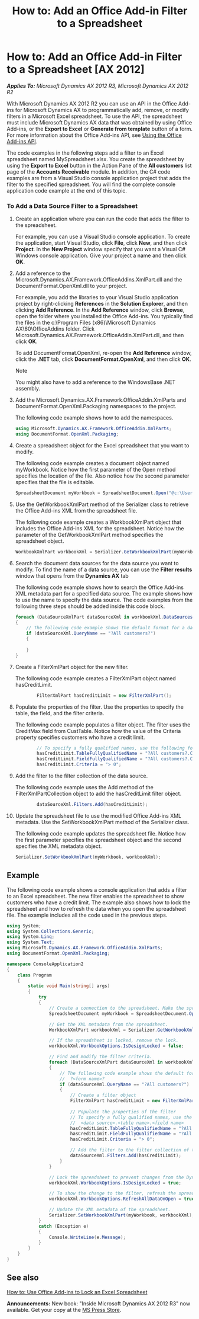 ﻿---
title: 'How to: Add an Office Add-in Filter to a Spreadsheet'
TOCTitle: 'How to: Add an Office Add-in Filter to a Spreadsheet'
ms:assetid: bc72e08b-b2b6-4e05-8e02-eacbb28a05d8
ms:mtpsurl: https://msdn.microsoft.com/en-us/library/JJ677294(v=AX.60)
ms:contentKeyID: 49384065
ms.date: 05/18/2015
mtps_version: v=AX.60
dev_langs:
- csharp
---

# How to: Add an Office Add-in Filter to a Spreadsheet [AX 2012]


_**Applies To:** Microsoft Dynamics AX 2012 R3, Microsoft Dynamics AX 2012 R2_

With Microsoft Dynamics AX 2012 R2 you can use an API in the Office Add-ins for Microsoft Dynamics AX to programmatically add, remove, or modify filters in a Microsoft Excel spreadsheet. To use the API, the spreadsheet must include Microsoft Dynamics AX data that was obtained by using Office Add-ins, or the **Export to Excel** or **Generate from template** button of a form. For more information about the Office Add-ins API, see [Using the Office Add-ins API](using-the-office-add-ins-api.md).

The code examples in the following steps add a filter to an Excel spreadsheet named MySpreadsheet.xlsx. You create the spreadsheet by using the **Export to Excel** button in the Action Pane of the **All customers** list page of the **Accounts Receivable** module. In addition, the C\# code examples are from a Visual Studio console application project that adds the filter to the specified spreadsheet. You will find the complete console application code example at the end of this topic.

### To Add a Data Source Filter to a Spreadsheet

1.  Create an application where you can run the code that adds the filter to the spreadsheet.
    
    For example, you can use a Visual Studio console application. To create the application, start Visual Studio, click **File**, click **New**, and then click **Project**. In the **New Project** window specify that you want a Visual C\# Windows console application. Give your project a name and then click **OK**.

2.  Add a reference to the Microsoft.Dynamics.AX.Framework.OfficeAddins.XmlPart.dll and the DocumentFormat.OpenXml.dll to your project.
    
    For example, you add the libraries to your Visual Studio application project by right-clicking **References** in the **Solution Explorer**, and then clicking **Add Reference**. In the **Add Reference** window, click **Browse**, open the folder where you installed the Office Add-ins. You typically find the files in the c:\\Program Files (x86)\\Microsoft Dynamics AX\\60\\OfficeAddins folder. Click Microsoft.Dynamics.AX.Framework.OfficeAddin.XmlPart.dll, and then click **OK**.
    
    To add DocumentFormat.OpenXml, re-open the **Add Reference** window, click the **.NET** tab, click **DocumentFormat.OpenXml**, and then click **OK**.
    

    > [!NOTE]
    > <P>You might also have to add a reference to the WindowsBase .NET assembly.</P>



3.  Add the Microsoft.Dynamics.AX.Framework.OfficeAddin.XmlParts and DocumentFormat.OpenXml.Packaging namespaces to the project.
    
    The following code example shows how to add the namespaces.
    
    ``` csharp
    using Microsoft.Dynamics.AX.Framework.OfficeAddin.XmlParts;
    using DocumentFormat.OpenXml.Packaging;
    ```

4.  Create a spreadsheet object for the Excel spreadsheet that you want to modify.
    
    The following code example creates a document object named myWorkbook. Notice how the first parameter of the Open method specifies the location of the file. Also notice how the second parameter specifies that the file is editable.
    
    ``` csharp
    SpreadsheetDocument myWorkbook = SpreadsheetDocument.Open("@c:\Users\UserName\Documents\MySpreadsheet.xlsx", true);
    ```

5.  Use the GetWorkbookXmlPart method of the Serializer class to retrieve the Office Add-ins XML from the spreadsheet file.
    
    The following code example creates a WorkbookXmlPart object that includes the Office Add-ins XML for the spreadsheet. Notice how the parameter of the GetWorkbookXmlPart method specifies the spreadsheet object.
    
    ``` csharp
    WorkbookXmlPart workbookXml = Serializer.GetWorkbookXmlPart(myWorkbook);
    ```

6.  Search the document data sources for the data source you want to modify. To find the name of a data source, you can use the **Filter results** window that opens from the **Dynamics AX** tab
    
    The following code example shows how to search the Office Add-ins XML metadata part for a specified data source. The example shows how to use the name to specify the data source. The code examples from the following three steps should be added inside this code block.
    
    ``` csharp
    foreach (DataSourceXmlPart dataSourceXml in workbookXml.DataSources.Values)
    {
        // The following code example shows the default format for a data source name: ?<form name>?
        if (dataSourceXml.QueryName == "?All customers?")
        {
            
        }
    }
    ```

7.  Create a FilterXmlPart object for the new filter.
    
    The following code example creates a FilterXmlPart object named hasCreditLimit.
    
    ``` csharp
            FilterXmlPart hasCreditLimit = new FilterXmlPart();
    ```

8.  Populate the properties of the filter. Use the properties to specify the table, the field, and the filter criteria.
    
    The following code example populates a filter object. The filter uses the CreditMax field from CustTable. Notice how the value of the Criteria property specifies customers who have a credit limit.
    
    ``` csharp
            // To specify a fully qualified names, use the following format: <data source>.<table name>.<field name>.
            hasCreditLimit.TableFullyQualifiedName = "?All customers?.CustTable";
            hasCreditLimit.FieldFullyQualifiedName = "?All customers?.CustTable.CreditMax";
            hasCreditLimit.Criteria = "> 0";
    ```

9.  Add the filter to the filter collection of the data source.
    
    The following code example uses the Add method of the FilterXmlPartCollection object to add the hasCreditLimit filter object.
    
    ``` csharp
            dataSourceXml.Filters.Add(hasCreditLimit);
    ```

10. Update the spreadsheet file to use the modified Office Add-ins XML metadata. Use the SetWorkbookXmlPart method of the Serializer class.
    
    The following code example updates the spreadsheet file. Notice how the first parameter specifies the spreadsheet object and the second specifies the XML metadata object.
    
    ``` csharp
    Serializer.SetWorkbookXmlPart(myWorkbook, workbookXml);
    ```

## Example

The following code example shows a console application that adds a filter to an Excel spreadsheet. The new filter enables the spreadsheet to show customers who have a credit limit. The example also shows how to lock the spreadsheet and how to refresh the data when you open the spreadsheet file. The example includes all the code used in the previous steps.

``` csharp
using System;
using System.Collections.Generic;
using System.Linq;
using System.Text;
using Microsoft.Dynamics.AX.Framework.OfficeAddin.XmlParts;
using DocumentFormat.OpenXml.Packaging;

namespace ConsoleApplication2
{
    class Program
    {
        static void Main(string[] args)
        {
            try
            {
                // Create a connection to the spreadsheet. Make the spreadsheet editable.
                SpreadsheetDocument myWorkbook = SpreadsheetDocument.Open(@"C:\Users\LocalUser\Documents\MySpreadsheet.xlsx", true);

                // Get the XML metadata from the spreadsheet.
                WorkbookXmlPart workbookXml = Serializer.GetWorkbookXmlPart(myWorkbook);

                // If the spreadsheet is locked, remove the lock.
                workbookXml.WorkbookOptions.IsDesignLocked = false;

                // Find and modify the filter criteria.
                foreach (DataSourceXmlPart dataSourceXml in workbookXml.DataSources.Values)
                {
                    // The following code example shows the default format for the data source name:
                    //  ?<form name>?
                    if (dataSourceXml.QueryName == "?All customers?")
                    {
                        // Create a filter object
                        FilterXmlPart hasCreditLimit = new FilterXmlPart();
                        
                        // Populate the properties of the filter
                        // To specify a fully qualified names, use the following format:
                        //  <data source>.<table name>.<field name>
                        hasCreditLimit.TableFullyQualifiedName = "?All customers?.CustTable";
                        hasCreditLimit.FieldFullyQualifiedName = "?All customers?.CustTable.CreditMax";
                        hasCreditLimit.Criteria = "> 0";

                        // Add the filter to the filter collection of the datasource.
                        dataSourceXml.Filters.Add(hasCreditLimit);
                    }
                }

                // Lock the spreadsheet to prevent changes from the Dynamics AX tab
                workbookXml.WorkbookOptions.IsDesignLocked = true;

                // To show the change to the filter, refresh the spreadsheet when it opens.
                workbookXml.WorkbookOptions.RefreshAllDataOnOpen = true;

                // Update the XML metadata of the spreadsheet.
                Serializer.SetWorkbookXmlPart(myWorkbook, workbookXml);
            }
            catch (Exception e)
            {
                Console.WriteLine(e.Message);
            }
        }
    }
}
```

## See also

[How to: Use Office Add-ins to Lock an Excel Spreadsheet](how-to-use-office-add-ins-to-lock-an-excel-spreadsheet.md)

  
**Announcements:** New book: "Inside Microsoft Dynamics AX 2012 R3" now available. Get your copy at the [MS Press Store](https://www.microsoftpressstore.com/store/inside-microsoft-dynamics-ax-2012-r3-9780735685109).

